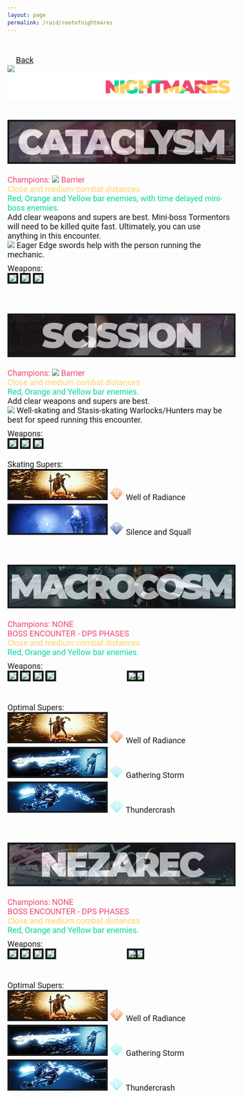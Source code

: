 ```yaml
---
layout: page
permalink: /raid/rootofnightmares
---
```


<html>
<style>
            .my_head
            {
                font-family:    roboto, sans-serif;
                font-size:      25px;
                font-weight:    bold;
            }
   </style>
   <style>
            .my_body
            {
                font-family:    roboto, sans-serif;
                font-size:      18px;
                font-weight:    thin;
                
            }
            .my_red
            {
                font-family:    roboto, sans-serif;
                font-size:      18px;
                font-weight:    thin;
                color:          #ef476f;
                
            }
            .my_yellow
            {
                font-family:    roboto, sans-serif;
                font-size:      18px;
                font-weight:    thin;
                color:          #ffd166;
                
            }
            .my_green
            {
                font-family:    roboto, sans-serif;
                font-size:      18px;
                font-weight:    thin;
                color:          #06d6a0;
                
            }

   </style>

<body>

<br>

<br>
<div class="my_body">
<a href="/raid" style="display: inline-block; margin-left: 19px;">Back</a><br>
<a href="/raid"><img src="https://www.bungie.net/common/destiny2_content/icons/b15e98bd1d74aa6d379017854b883814.png" style="max-height: 84px;"></a><img src="/img/raidbanner/ron_banner.png"><br><br>
<br>


<center><img src="/img/raidbanner/cataclysm.webp" style="max-height: 142px; border: 4px solid #181a1b"></center>

<br>


<div class="my_red">Champions: <img src="https://www.bungie.net/common/destiny2_content/icons/2ac9bcf4a961c3b3e31da7b76a5a87f9.png" style="max-height: 26px;"> Barrier</div>
<div class="my_yellow">Close and medium combat distances</div>
<div class="my_green">Red, Orange and Yellow bar enemies, with time delayed mini-boss enemies.</div>
<div class="my_body">Add clear weapons and supers are best. Mini-boss Tormentors will need to be killed quite fast. Ultimately, you can use anything in this encounter.
<div class="my_body"><img src="https://www.bungie.net/common/destiny2_content/icons/4716d462aad8d5913c22a34ee8eac494.png" style="max-height: 38px;"> Eager Edge swords help with the person running the mechanic.
<div style="height: 10px;"></div>
<div class="my_body">Weapons:</div>
<div class="my_body"><img src="https://www.bungie.net/common/destiny2_content/icons/ddfe8daa6f2093efae32bd6f70ef36c5.jpg" style="max-height: 62px; border: 4px solid #181a1b"> <img src="https://www.bungie.net/common/destiny2_content/icons/c397f3437d3d5a8c61a76e27a91ee4f0.jpg" style="max-height: 62px; border: 4px solid #181a1b"> <img src="https://www.bungie.net/common/destiny2_content/icons/0f9ed3d25bd2c940b941d872bc931b5b.jpg" style="max-height: 62px; border: 4px solid #181a1b"></div>

<br>
<br>
<br>

<center><img src="/img/raidbanner/scission.webp" style="max-height: 142px; border: 4px solid #181a1b"></center>

<br>
<div class="my_red">Champions: <img src="https://www.bungie.net/common/destiny2_content/icons/2ac9bcf4a961c3b3e31da7b76a5a87f9.png" style="max-height: 26px;"> Barrier</div>
<div class="my_yellow">Close and medium combat distances</div>
<div class="my_green">Red, Orange and Yellow bar enemies.</div>
<div class="my_body">Add clear weapons and supers are best.
<div class="my_body"><img src="https://www.bungie.net/common/destiny2_content/icons/4716d462aad8d5913c22a34ee8eac494.png" style="max-height: 38px;"> Well-skating and Stasis-skating Warlocks/Hunters may be best for speed running this encounter.
<div style="height: 10px;"></div>
<div class="my_body">Weapons:</div>
<div class="my_body"><img src="https://www.bungie.net/common/destiny2_content/icons/ddfe8daa6f2093efae32bd6f70ef36c5.jpg" style="max-height: 62px; border: 4px solid #181a1b"> <img src="https://www.bungie.net/common/destiny2_content/icons/c397f3437d3d5a8c61a76e27a91ee4f0.jpg" style="max-height: 62px; border: 4px solid #181a1b"> <img src="https://www.bungie.net/common/destiny2_content/icons/0f9ed3d25bd2c940b941d872bc931b5b.jpg" style="max-height: 62px; border: 4px solid #181a1b">
<div style="height: 10px;"></div>
<div>
<div style="height: 10px;"></div>
<div class="my_body">Skating Supers:</div>
<img src="/img/raidbanner/wellbanner.webp" style="max-height: 62px; border: 4px solid #181a1b"> <img src="/img/raidbanner/well.webp" style="max-height: 32px;"> Well of Radiance</div>
<div style="height: 4px;"></div>
<img src="/img/raidbanner/silence.webp" style="max-height: 62px; border: 4px solid #181a1b"> <img src="/img/raidbanner/ss.webp" style="max-height: 32px;"> Silence and Squall</div>


<br>
<br>
<br>

<center><img src="/img/raidbanner/macrocosm.webp" style="max-height: 142px; border: 4px solid #181a1b"></center>

<br>
<div class="my_red">Champions: NONE</div>
<div class="my_red">BOSS ENCOUNTER - DPS PHASES</div>
<div class="my_yellow">Close and medium combat distances</div>
<div class="my_green">Red, Orange and Yellow bar enemies.</div>

<div style="height: 10px;"></div>
<div class="my_body">Weapons:</div>
<div class="my_body">
    <div style="width:400px; height: 62px; position: relative;">
        <div style="position: absolute; z-index: 7; left: 0;"><img src="https://www.bungie.net/common/destiny2_content/icons/e6c6190dc297e8e09c1a32b2dab9aae4.jpg" style="max-height: 62px; border: 4px solid #181a1b"> <img src="https://www.bungie.net/common/destiny2_content/icons/db73528358622aca68f3606390bd7f27.jpg" style="max-height: 62px; border: 4px solid #181a1b"> <img src="https://www.bungie.net/common/destiny2_content/icons/097f8146229e7e8693a989952f44c843.jpg" style="max-height: 62px; border: 4px solid #181a1b"> <img src="https://www.bungie.net/common/destiny2_content/icons/cc87fd3195aacc26707733a893de693e.jpg" style="max-height: 62px; border: 4px solid #181a1b"></div>
        <div style="position: absolute; left: 268px; z-index: 6;"><img src="https://www.bungie.net/common/destiny2_content/icons/8bf8ab801542c1986967f343522991cd.jpg" style="max-height: 62px; border: 4px solid #181a1b"></div>
        <div style="position: absolute; left: 283px; z-index: 5;"><img src="https://www.bungie.net/common/destiny2_content/icons/8bf8ab801542c1986967f343522991cd.jpg" style="max-height: 62px; border: 4px solid #181a1b"></div>
        </div>
        </div>
</div>

<div style="height: 10px;"></div>
<div class="my_body">Optimal Supers:</div>
<div class="my_body">
        <div>
        <img src="/img/raidbanner/wellbanner.webp" style="max-height: 62px; border: 4px solid #181a1b"> <img src="/img/raidbanner/well.webp" style="max-height: 32px;"> Well of Radiance</div>
        <div style="height: 4px;"></div>
        <img src="/img/raidbanner/gstormbanner.webp" style="max-height: 62px; border: 4px solid #181a1b"> <img src="/img/raidbanner/gstorm.webp" style="max-height: 32px;"> Gathering Storm</div>
        <div style="height: 4px;"></div>
        <img src="/img/raidbanner/tcrashbanner.webp" style="max-height: 62px; border: 4px solid #181a1b"> <img src="/img/raidbanner/tcrash.webp" style="max-height: 32px;"> Thundercrash

</div>

<br>
<br>
<br>

<center><img src="/img/raidbanner/nezarec.webp" style="max-height: 142px; border: 4px solid #181a1b"></center>
<br>


<div class="my_red">Champions: NONE</div>
<div class="my_red">BOSS ENCOUNTER - DPS PHASES</div>
<div class="my_yellow">Close and medium combat distances</div>
<div class="my_green">Red, Orange and Yellow bar enemies.</div>

<div style="height: 10px;"></div>
<div class="my_body">Weapons:</div>

<div class="my_body">
    <div style="width:400px; height: 62px; position: relative;">
        <div style="position: absolute; z-index: 7; left: 0;"><img src="https://www.bungie.net/common/destiny2_content/icons/e6c6190dc297e8e09c1a32b2dab9aae4.jpg" style="max-height: 62px; border: 4px solid #181a1b"> <img src="https://www.bungie.net/common/destiny2_content/icons/db73528358622aca68f3606390bd7f27.jpg" style="max-height: 62px; border: 4px solid #181a1b"> <img src="https://www.bungie.net/common/destiny2_content/icons/097f8146229e7e8693a989952f44c843.jpg" style="max-height: 62px; border: 4px solid #181a1b"> <img src="https://www.bungie.net/common/destiny2_content/icons/cc87fd3195aacc26707733a893de693e.jpg" style="max-height: 62px; border: 4px solid #181a1b"></div>
        <div style="position: absolute; left: 268px; z-index: 6;"><img src="https://www.bungie.net/common/destiny2_content/icons/8bf8ab801542c1986967f343522991cd.jpg" style="max-height: 62px; border: 4px solid #181a1b"></div>
        <div style="position: absolute; left: 283px; z-index: 5;"><img src="https://www.bungie.net/common/destiny2_content/icons/8bf8ab801542c1986967f343522991cd.jpg" style="max-height: 62px; border: 4px solid #181a1b"></div>
        </div>
        </div>
</div>

<div style="height: 10px;"></div>
<div class="my_body">Optimal Supers:</div>
<div class="my_body">
        <div>
        <img src="/img/raidbanner/wellbanner.webp" style="max-height: 62px; border: 4px solid #181a1b"> <img src="/img/raidbanner/well.webp" style="max-height: 32px;"> Well of Radiance</div>
        <div style="height: 4px;"></div>
        <img src="/img/raidbanner/gstormbanner.webp" style="max-height: 62px; border: 4px solid #181a1b"> <img src="/img/raidbanner/gstorm.webp" style="max-height: 32px;"> Gathering Storm</div>
        <div style="height: 4px;"></div>
        <img src="/img/raidbanner/tcrashbanner.webp" style="max-height: 62px; border: 4px solid #181a1b"> <img src="/img/raidbanner/tcrash.webp" style="max-height: 32px;"> Thundercrash

</div>
<br>
<br>